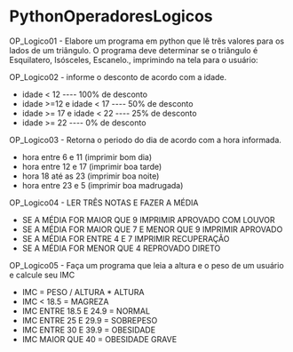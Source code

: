 # PythonOperadoresLogicos

OP_Logico01 - Elabore  um programa em python que lê três
valores para os lados de um triângulo. O programa deve 
determinar se o triângulo é Esquilatero, Isósceles, Escanelo., imprimindo na tela para o usuário:

OP_Logico02 - informe o desconto de acordo com a idade. 
 - idade < 12 ---- 100% de desconto
 - idade >=12 e idade < 17 ---- 50% de desconto
 - idade >= 17 e idade < 22 ---- 25% de desconto
 - idade >= 22 ---- 0% de desconto

OP_Logico03 - Retorna o periodo do dia de acordo com a hora informada.
 - hora entre 6 e 11 (imprimir bom dia)
 - hora entre 12 e 17 (imprimir boa tarde)
 - hora 18 até as 23 (imprimir boa noite)
 - hora entre 23 e 5 (imprimir boa madrugada)

OP_Logico04 - LER TRÊS NOTAS E FAZER A MÉDIA
  - SE A MÉDIA FOR MAIOR QUE 9 IMPRIMIR APROVADO COM LOUVOR
  - SE A MÉDIA FOR MAIOR QUE 7 E MENOR QUE 9 IMPRIMIR APROVADO
  - SE A MÉDIA FOR ENTRE 4 E 7 IMPRIMIR RECUPERAÇÃO
  - SE A MÉDIA FOR MENOR QUE 4 REPROVADO DIRETO

OP_Logico05 - Faça um programa que leia a altura e o peso
de um usuário e calcule seu IMC 
- IMC = PESO / ALTURA * ALTURA 
- IMC < 18.5 = MAGREZA
- IMC ENTRE 18.5 E 24.9 = NORMAL
- IMC ENTRE 25 E 29.9 = SOBREPESO
- IMC ENTRE 30 E 39.9 = OBESIDADE
- IMC MAIOR QUE 40 = OBESIDADE GRAVE 
